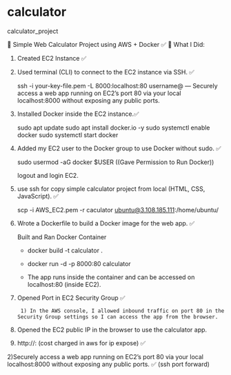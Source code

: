 # calculator
calculator_project
	
🧮 Simple Web Calculator Project using AWS + Docker			✅
📌 What I Did:

1) Created EC2 Instance ✅

2) Used terminal (CLI) to connect to the EC2 instance via SSH. ✅

	ssh -i your-key-file.pem -L 8000:localhost:80 username@<EC2-Public-IP> 
— Securely access a web app running on EC2’s port 80 via your local localhost:8000 without exposing any public ports.	

3) Installed Docker inside the EC2 instance.✅

	sudo apt update
	sudo apt install docker.io -y
	sudo systemctl enable docker
	sudo systemctl start docker

4) Added my EC2 user to the Docker group to use Docker without sudo. ✅

	 sudo usermod -aG docker $USER       ((Gave Permission to Run Docker))
	 
	 logout and login EC2.

5)  use ssh for copy  simple calculator project from local (HTML, CSS, JavaScript). ✅

	scp -i AWS_EC2.pem -r caculator ubuntu@3.108.185.111:/home/ubuntu/
	
6) Wrote a Dockerfile to build a Docker image for the web app. ✅

	Built and Ran Docker Container

	* docker build -t calculator .
	* docker run -d -p 8000:80 calculator

	* The app runs inside the container and can be accessed on localhost:80 (inside EC2).

7) Opened Port in EC2 Security Group  ✅

		1) In the AWS console, I allowed inbound traffic on port 80 in the Security Group settings so I can access the app from the browser.


8) Opened the EC2 public IP in the browser to use the calculator app.

1) http://<Your-EC2-Public-IP>:<PORT> (cost charged in aws for ip expose) ✅


2)Securely access a web app running on EC2’s port 80 via your local localhost:8000 without exposing any public ports.  ✅
														(ssh port forward)	









